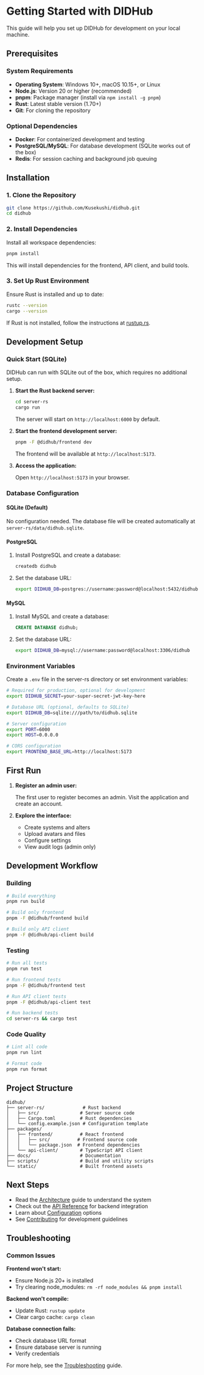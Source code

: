 # Getting Started with DIDHub

This guide will help you set up DIDHub for development on your local machine.

## Prerequisites

### System Requirements

- **Operating System**: Windows 10+, macOS 10.15+, or Linux
- **Node.js**: Version 20 or higher (recommended)
- **pnpm**: Package manager (install via `npm install -g pnpm`)
- **Rust**: Latest stable version (1.70+)
- **Git**: For cloning the repository

### Optional Dependencies

- **Docker**: For containerized development and testing
- **PostgreSQL/MySQL**: For database development (SQLite works out of the box)
- **Redis**: For session caching and background job queuing

## Installation

### 1. Clone the Repository

```bash
git clone https://github.com/Kusekushi/didhub.git
cd didhub
```

### 2. Install Dependencies

Install all workspace dependencies:

```bash
pnpm install
```

This will install dependencies for the frontend, API client, and build tools.

### 3. Set Up Rust Environment

Ensure Rust is installed and up to date:

```bash
rustc --version
cargo --version
```

If Rust is not installed, follow the instructions at [rustup.rs](https://rustup.rs/).

## Development Setup

### Quick Start (SQLite)

DIDHub can run with SQLite out of the box, which requires no additional setup.

1. **Start the Rust backend server:**

   ```bash
   cd server-rs
   cargo run
   ```

   The server will start on `http://localhost:6000` by default.

2. **Start the frontend development server:**

   ```bash
   pnpm -F @didhub/frontend dev
   ```

   The frontend will be available at `http://localhost:5173`.

3. **Access the application:**

   Open `http://localhost:5173` in your browser.

### Database Configuration

#### SQLite (Default)

No configuration needed. The database file will be created automatically at `server-rs/data/didhub.sqlite`.

#### PostgreSQL

1. Install PostgreSQL and create a database:

   ```bash
   createdb didhub
   ```

2. Set the database URL:

   ```bash
   export DIDHUB_DB=postgres://username:password@localhost:5432/didhub
   ```

#### MySQL

1. Install MySQL and create a database:

   ```sql
   CREATE DATABASE didhub;
   ```

2. Set the database URL:

   ```bash
   export DIDHUB_DB=mysql://username:password@localhost:3306/didhub
   ```

### Environment Variables

Create a `.env` file in the server-rs directory or set environment variables:

```bash
# Required for production, optional for development
export DIDHUB_SECRET=your-super-secret-jwt-key-here

# Database URL (optional, defaults to SQLite)
export DIDHUB_DB=sqlite:///path/to/didhub.sqlite

# Server configuration
export PORT=6000
export HOST=0.0.0.0

# CORS configuration
export FRONTEND_BASE_URL=http://localhost:5173
```

## First Run

1. **Register an admin user:**

   The first user to register becomes an admin. Visit the application and create an account.

2. **Explore the interface:**

   - Create systems and alters
   - Upload avatars and files
   - Configure settings
   - View audit logs (admin only)

## Development Workflow

### Building

```bash
# Build everything
pnpm run build

# Build only frontend
pnpm -F @didhub/frontend build

# Build only API client
pnpm -F @didhub/api-client build
```

### Testing

```bash
# Run all tests
pnpm run test

# Run frontend tests
pnpm -F @didhub/frontend test

# Run API client tests
pnpm -F @didhub/api-client test

# Run backend tests
cd server-rs && cargo test
```

### Code Quality

```bash
# Lint all code
pnpm run lint

# Format code
pnpm run format
```

## Project Structure

```
didhub/
├── server-rs/              # Rust backend
│   ├── src/               # Server source code
│   ├── Cargo.toml         # Rust dependencies
│   └── config.example.json # Configuration template
├── packages/
│   ├── frontend/          # React frontend
│   │   ├── src/          # Frontend source code
│   │   └── package.json  # Frontend dependencies
│   └── api-client/        # TypeScript API client
├── docs/                  # Documentation
├── scripts/               # Build and utility scripts
└── static/                # Built frontend assets
```

## Next Steps

- Read the [Architecture](./architecture.md) guide to understand the system
- Check out the [API Reference](./api.md) for backend integration
- Learn about [Configuration](./configuration.md) options
- See [Contributing](./contributing.md) for development guidelines

## Troubleshooting

### Common Issues

**Frontend won't start:**
- Ensure Node.js 20+ is installed
- Try clearing node_modules: `rm -rf node_modules && pnpm install`

**Backend won't compile:**
- Update Rust: `rustup update`
- Clear cargo cache: `cargo clean`

**Database connection fails:**
- Check database URL format
- Ensure database server is running
- Verify credentials

For more help, see the [Troubleshooting](./troubleshooting.md) guide.